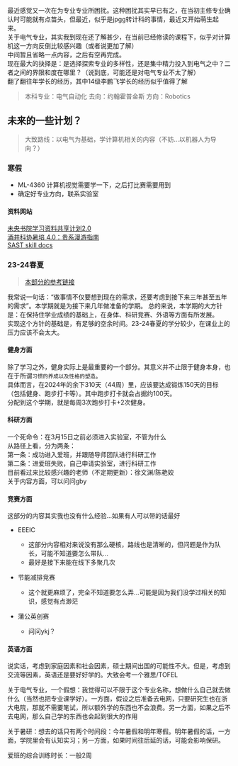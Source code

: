 最近感觉又一次在为专业专业所困扰。这种困扰其实早已有之，在当初主修专业确认时可能就有点苗头，但最近，似乎是jpgg转计科的事情，最近又开始萌生起来。  
关于电气专业，其实我到现在还了解甚少，在当前已经修读的课程下，似乎对计算机这一方向反倒比较感兴趣（或者说更加了解）  
中间暂且省略一点内容，之后有空再完成。  
现在最大的抉择是：是选择探索专业的多样性，还是集中精力投入到电气之中？二者之间的界限和度在哪里？（说到底，可能还是对电气专业不太了解）  
翻了翻往年学长的经历，其中14级李鹏飞学长的经历似乎值得了解  
> 本科专业：电气自动化 去向：约翰霍普金斯 方向：Robotics

## 未来的一些计划？

> 大致路线：以电气为基础，学计算机相关的内容（不妨...以机器人为导向？）

### 寒假
- ML-4360 计算机视觉需要学一下，之后打比赛需要用到
- 确定好专业方向，联系实验室
  
#### 资料网站
[未央书院学习资料共享计划2.0](https://weyoung-learn.github.io/)  
[酒井科协暑培 4.0：贵系漫游指南](https://summer23.net9.org/)  
[SAST skill docs](https://docs.net9.org/notes/reader/)  

### 23-24春夏

> [本部分的参考链接](https://www.cc98.org/topic/5792116.md)

我常说一句话：“做事情不仅要想到现在的需求，还要考虑到接下来三年甚至五年的需求”。本学期就是为接下来几年做准备的学期。
总的来说，本学期的大方针是：在保持住学业成绩的基础上，在身体、科研竞赛、外语等方面有所发展。  
实现这个方针的基础是，有足够的空余时间。23-24春夏的学分较少，在课业上的压力应该不会太大。
#### 健身方面
除了学习之外，健身实际上是最重要的一个部分。其意义并不止限于健身本身，也在于所谓`习惯的养成以及性格的塑造`。  
具体而言，在2024年的余下310天（44周）里，应该要达成锻炼150天的目标（包括健身、跑步打卡等）。其中跑步打卡就会占据约100天。  
分配到这个学期，就是每周3次跑步打卡+2次健身。

#### 科研方面
一个死命令：在3月15日之前必须进入实验室，不管为什么  
从路径上看，分为两条：  
第一条：成功进入爱班，并跟随导师团队进行科研工作  
第二条：进爱班失败，自己申请实验室，进行科研工作  
目前看过来比较感兴趣的老师（不定期更新）：徐文渊/陈艳姣  
关于内容方面，可以问问gby

#### 竞赛方面
这部分的内容其实我也没有什么经验...如果有人可以带的话最好  
- EEEIC
  - 这部分内容相对来说没有那么硬核，路线也是清晰的，但问题是作为队长，可能不知道要怎么带队...
  - 最好是接下来能在线下多聚几次
  
- 节能减排竞赛
  - 这个就更麻烦了，完全不知道要怎么弄...可能是因为我们没学过相关的知识，感觉有点渺茫

- 蒲公英创赛
  - 问问ykj？
  
#### 英语方面
说实话，考虑到家庭因素和社会因素，硕士期间出国的可能性不大。但是，考虑到交流等因素，英语还是要好好学的。大致会考一个雅思/TOFEL


关于电气专业，一个假想：我觉得可以不限于这个专业名称，想做什么自己就去做什么（当然也把专业课学好）。一方面，假设之后准备去电网，只要研究生也在浙大电院，那就不需要笔试，所以额外学的东西也不会浪费。另一方面，如果之后不去电网，那么自己学的东西也会起到很大的作用

关于暑研：想去的话只有两个时间段：今年暑假和明年寒假。明年暑假的话，一方面，学院里会有认知实习；另一方面，如果时间往后延的话，可能会影响保研。

爱班的综合训练时长：一般2周